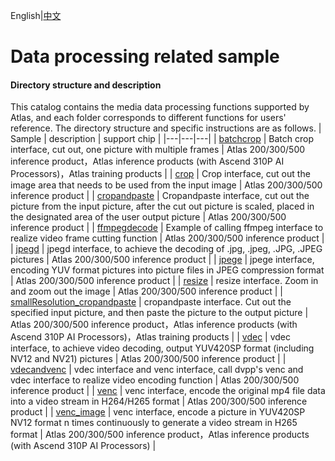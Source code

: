 English|[中文](README_CN.md)

#  Data processing related sample

#### Directory structure and description
This catalog contains the media data processing functions supported by Atlas, and each folder corresponds to different functions for users' reference. The directory structure and specific instructions are as follows.
| Sample  | description  | support chip |
|---|---|---|
| [batchcrop](./batchcrop)  | Batch crop interface, cut out, one picture with multiple frames  | Atlas 200/300/500 inference product，Atlas inference products (with Ascend 310P AI Processors)，Atlas training products |
| [crop](./crop)  | Crop interface, cut out the image area that needs to be used from the input image  | Atlas 200/300/500 inference product |
| [cropandpaste](./cropandpaste)  | Cropandpaste interface, cut out the picture from the input picture, after the cut out picture is scaled, placed in the designated area of the user output picture | Atlas 200/300/500 inference product |
| [ffmpegdecode](./ffmpegdecode) | Example of calling ffmpeg interface to realize video frame cutting function | Atlas 200/300/500 inference product |
| [jpegd](./jpegd)  | jpegd interface, to achieve the decoding of .jpg, .jpeg, .JPG, .JPEG pictures  | Atlas 200/300/500 inference product |
| [jpege](./jpege)  | jpege interface, encoding YUV format pictures into picture files in JPEG compression format  | Atlas 200/300/500 inference product |
| [resize](./resize)  | resize interface. Zoom in and zoom out the image  | Atlas 200/300/500 inference product |
| [smallResolution_cropandpaste](./smallResolution_cropandpaste)  | cropandpaste interface. Cut out the specified input picture, and then paste the picture to the output picture  | Atlas 200/300/500 inference product，Atlas inference products (with Ascend 310P AI Processors)，Atlas training products |
| [vdec](./vdec)  | vdec interface, to achieve video decoding, output YUV420SP format (including NV12 and NV21) pictures  | Atlas 200/300/500 inference product |
| [vdecandvenc](./vdecandvenc)  | vdec interface and venc interface, call dvpp's venc and vdec interface to realize video encoding function  | Atlas 200/300/500 inference product |
| [venc](./venc) | venc interface, encode the original mp4 file data into a video stream in H264/H265 format | Atlas 200/300/500 inference product |
| [venc_image](./venc_image) | venc interface, encode a picture in YUV420SP NV12 format n times continuously to generate a video stream in H265 format | Atlas 200/300/500 inference product，Atlas inference products (with Ascend 310P AI Processors) |